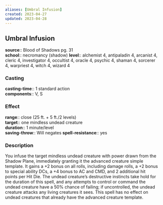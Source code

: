 ```yaml
---
aliases: [Umbral Infusion]
created: 2023-04-27
updated: 2023-04-28
---
```


## Umbral Infusion

**source**:: Blood of Shadows pg. 31  
**school**:: necromancy (shadow)
**level**:: alchemist 4, antipaladin 4, arcanist 4, cleric 4, investigator 4, occultist 4, oracle 4, psychic 4, shaman 4, sorcerer 4, warpriest 4, witch 4, wizard 4

### Casting

**casting-time**:: 1 standard action  
**components**:: V, S

### Effect

**range**:: close (25 ft. + 5 ft./2 levels)  
**target**:: one mindless undead creature  
**duration**:: 1 minute/level  
**saving-throw**:: Will negates
**spell-resistance**:: yes

### Description

You infuse the target mindless undead creature with power drawn from the Shadow Plane, immediately granting it the advanced creature simple template. It gains a +2 bonus on all rolls, including damage rolls, a +2 bonus to special ability DCs, a +4 bonus to AC and CMD, and 2 additional hit points per Hit Die. The undead creature’s destructive instincts take hold for the duration of this spell, and any attempts to control or command the undead creature have a 50% chance of failing; if uncontrolled, the undead creature attacks any living creatures it sees. This spell has no effect on undead creatures that already have the advanced creature template.
